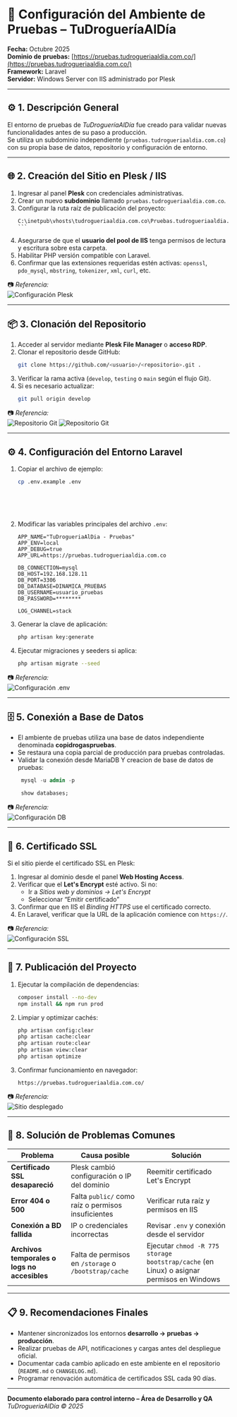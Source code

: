 # 🧩 Configuración del Ambiente de Pruebas – TuDrogueríaAlDía

**Fecha:** Octubre 2025  
**Dominio de pruebas:** [https://pruebas.tudrogueriaaldia.com.co/](https://pruebas.tudrogueriaaldia.com.co/)  
**Framework:** Laravel  
**Servidor:** Windows Server con IIS administrado por Plesk  

---

## ⚙️ 1. Descripción General

El entorno de pruebas de *TuDrogueríaAlDía* fue creado para validar nuevas funcionalidades antes de su paso a producción.  
Se utiliza un subdominio independiente (`pruebas.tudrogueriaaldia.com.co`) con su propia base de datos, repositorio y configuración de entorno.

---

## 🌐 2. Creación del Sitio en Plesk / IIS

1. Ingresar al panel **Plesk** con credenciales administrativas.  
2. Crear un nuevo **subdominio** llamado `pruebas.tudrogueriaaldia.com.co`.  
3. Configurar la ruta raíz de publicación del proyecto:  
   ```
   C:\inetpub\vhosts\tudrogueriaaldia.com.co\Pruebas.tudrogueriaaldia.com.co\public   ```
4. Asegurarse de que el **usuario del pool de IIS** tenga permisos de lectura y escritura sobre esta carpeta.  
5. Habilitar PHP versión compatible con Laravel.  
6. Confirmar que las extensiones requeridas estén activas: `openssl`, `pdo_mysql`, `mbstring`, `tokenizer`, `xml`, `curl`, etc.

📷 *Referencia:*  
![Configuración Plesk](img/plesk-config.jpeg)

---

## 📦 3. Clonación del Repositorio

1. Acceder al servidor mediante **Plesk File Manager** o **acceso RDP**.  
2. Clonar el repositorio desde GitHub:
   ```bash
   git clone https://github.com/<usuario>/<repositorio>.git .
   ```
3. Verificar la rama activa (`develop`, `testing` o `main` según el flujo Git).  
4. Si es necesario actualizar:
   ```bash
   git pull origin develop
   ```

📷 *Referencia:*  
![Repositorio Git](img/git-clone.jpeg)
![Repositorio Git](img/git-clone2.jpeg)

---

## ⚙️ 4. Configuración del Entorno Laravel

1. Copiar el archivo de ejemplo:
   ```bash
   cp .env.example .env
   ```

   <br>
   <br>
   <br>
2. Modificar las variables principales del archivo `.env`:

   ```env
   APP_NAME="TuDrogueriaAlDia - Pruebas"
   APP_ENV=local
   APP_DEBUG=true
   APP_URL=https://pruebas.tudrogueriaaldia.com.co

   DB_CONNECTION=mysql
   DB_HOST=192.168.128.11
   DB_PORT=3306
   DB_DATABASE=DINAMICA_PRUEBAS
   DB_USERNAME=usuario_pruebas
   DB_PASSWORD=********

   LOG_CHANNEL=stack
   ```

3. Generar la clave de aplicación:
   ```bash
   php artisan key:generate
   ```

4. Ejecutar migraciones y seeders si aplica:
   ```bash
   php artisan migrate --seed
   ```

📷 *Referencia:*  
![Configuración .env](img/env-config.jpeg)

---

## 🗄️ 5. Conexión a Base de Datos

- El ambiente de pruebas utiliza una base de datos independiente denominada **copidrogaspruebas**.  
- Se restaura una copia parcial de producción para pruebas controladas.  
- Validar la conexión desde MariaDB Y creacion de base de datos de pruebas:
  ```sql
   mysql -u admin -p

   show databases;

  ```

📷 *Referencia:*  
![Configuración DB](img/db-config.jpeg)

---

## 🔐 6. Certificado SSL

Si el sitio pierde el certificado SSL en Plesk:

1. Ingresar al dominio desde el panel **Web Hosting Access**.  
2. Verificar que el **Let's Encrypt** esté activo. Si no:  
   - Ir a *Sitios web y dominios → Let's Encrypt*  
   - Seleccionar “Emitir certificado”  
3. Confirmar que en IIS el *Binding HTTPS* use el certificado correcto.  
4. En Laravel, verificar que la URL de la aplicación comience con `https://`.

📷 *Referencia:*  
![Configuración SSL](img/ssl-config.jpeg)

---

## 🚀 7. Publicación del Proyecto

1. Ejecutar la compilación de dependencias:
   ```bash
   composer install --no-dev
   npm install && npm run prod
   ```
2. Limpiar y optimizar cachés:
   ```bash
   php artisan config:clear
   php artisan cache:clear
   php artisan route:clear
   php artisan view:clear
   php artisan optimize
   ```
3. Confirmar funcionamiento en navegador:
   ```
   https://pruebas.tudrogueriaaldia.com.co/
   ```

📷 *Referencia:*  
![Sitio desplegado](img/site-running.jpeg)

---

## 🧰 8. Solución de Problemas Comunes

| Problema | Causa posible | Solución |
|-----------|----------------|-----------|
| **Certificado SSL desapareció** | Plesk cambió configuración o IP del dominio | Reemitir certificado Let's Encrypt |
| **Error 404 o 500** | Falta `public/` como raíz o permisos insuficientes | Verificar ruta raíz y permisos en IIS |
| **Conexión a BD fallida** | IP o credenciales incorrectas | Revisar `.env` y conexión desde el servidor |
| **Archivos temporales o logs no accesibles** | Falta de permisos en `/storage` o `/bootstrap/cache` | Ejecutar `chmod -R 775 storage bootstrap/cache` (en Linux) o asignar permisos en Windows |

---

## 📋 9. Recomendaciones Finales

- Mantener sincronizados los entornos **desarrollo → pruebas → producción**.  
- Realizar pruebas de API, notificaciones y cargas antes del despliegue oficial.  
- Documentar cada cambio aplicado en este ambiente en el repositorio (`README.md` o `CHANGELOG.md`).  
- Programar renovación automática de certificados SSL cada 90 días.  

---

**Documento elaborado para control interno – Área de Desarrollo y QA**  
*TuDrogueríaAlDía © 2025*
